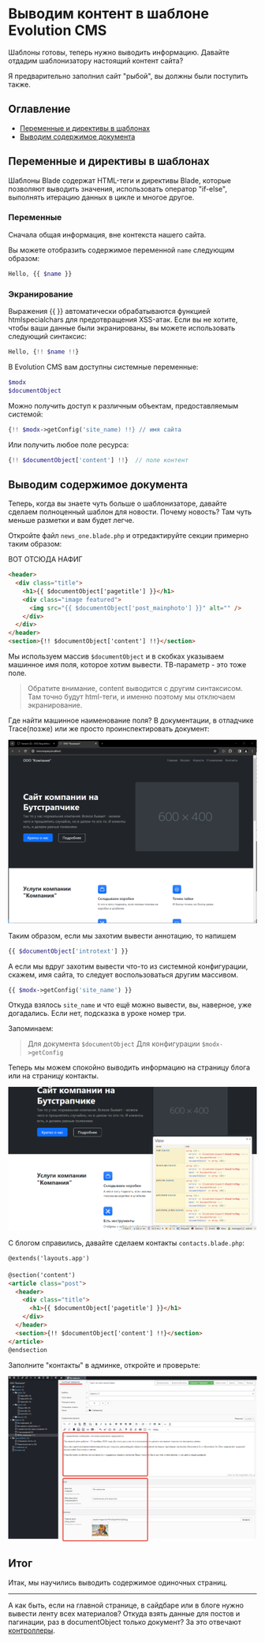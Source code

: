 # Выводим контент в шаблоне Evolution CMS

Шаблоны готовы, теперь нужно выводить информацию. Давайте отдадим шаблонизатору настоящий контент сайта? 

Я предварительно заполнил сайт "рыбой", вы должны были поступить также.


## Оглавление

- [Переменные и директивы в шаблонах](#part1)
- [Выводим содержимое документа](#part2)

## Переменные и директивы в шаблонах <a name="part1"></a>


Шаблоны Blade содержат HTML-теги и директивы Blade, которые позволяют выводить значения, использовать оператор "if-else", выполнять итерацию данных в цикле и многое другое.

### Переменные

Сначала общая информация, вне контекста нашего сайта.

Вы можете отобразить содержимое переменной `name` следующим образом:

```php
Hello, {{ $name }}
```

### Экранирование

Выражения {{ }} автоматически обрабатываются функцией htmlspecialchars для предотвращения XSS-атак. Если вы не хотите, чтобы ваши данные были экранированы, вы можете использовать следующий синтаксис:

```php
Hello, {!! $name !!}
```

В Evolution CMS вам доступны системные переменные:

```php
$modx
$documentObject
```

Можно получить доступ к различным объектам, предоставляемым системой:

```php
{!! $modx->getConfig('site_name) !!} // имя сайта
```

Или получить любое поле ресурса:

```php
{!! $documentObject['content'] !!}  // поле контент
```

## Выводим содержимое документа <a name="part2"></a>

Теперь, когда вы знаете чуть больше о шаблонизаторе, давайте сделаем полноценный шаблон для новости. Почему новость? Там чуть меньше разметки и вам будет легче.

Откройте файл `news_one.blade.php` и отредактируйте секции примерно таким образом:

ВОТ ОТСЮДА НАФИГ
```html
<header>
  <div class="title">
    <h1>{{ $documentObject['pagetitle'] }}</h1>
    <div class="image featured">
      <img src="{{ $documentObject['post_mainphoto'] }}" alt="" />
    </div>
  </div>
</header>
<section>{!! $documentObject['content'] !!}</section>
```

Мы используем массив `$documentObject` и в скобках указываем машинное имя поля, которое хотим вывести. ТВ-параметр - это тоже поле.

> Обратите внимание, content выводится с другим синтаксисом. Там точно будут html-теги, и именно поэтому мы отключаем экранирование.

Где найти машинное наименование поля? В документации, в отладчике Trace(позже) или же просто проинспектировать документ:

![inspect](assets/images/s46.png)

Таким образом, если мы захотим вывести аннотацию, то напишем

```php
{{ $documentObject['introtext'] }}
```

А если мы вдруг захотим вывести что-то из системной конфигурации, скажем, имя сайта, то следует воспользоваться другим массивом.

```php
{{ $modx->getConfig('site_name') }}
```

Откуда взялось `site_name` и что ещё можно вывести, вы, наверное, уже догадались. Если нет, подсказка в уроке номер три.

Запоминаем:

> Для документа `$documentObject`
> Для конфигурации `$modx->getConfig`

Теперь мы можем спокойно выводить информацию на страницу блога или на страницу контакты.

![post](/assets/images/s54.png)

С блогом справились, давайте сделаем контакты `contacts.blade.php`:

<!-- prettier-ignore -->
```html
@extends('layouts.app')

@section('content')
<article class="post">
  <header>
    <div class="title">
      <h1>{{ $documentObject['pagetitle'] }}</h1>
    </div>
  </header>
  <section>{!! $documentObject['content'] !!}</section>
</article>
@endsection
```

Заполните "контакты" в админке, откройте и проверьте:

![contacts](assets/images/s47.png)

## Итог

Итак, мы научились выводить содержимое одиночных страниц.

---

А как быть, если на главной странице, в сайдбаре или в блоге нужно вывести ленту всех материалов? Откуда взять данные для постов и пагинации, раз в documentObject только документ?
За это отвечают [контроллеры](/).